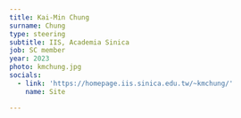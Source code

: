 ```yaml
---
title: Kai-Min Chung
surname: Chung
type: steering
subtitle: IIS, Academia Sinica
job: SC member
year: 2023
photo: kmchung.jpg
socials:
  - link: 'https://homepage.iis.sinica.edu.tw/~kmchung/'
    name: Site

---
```

